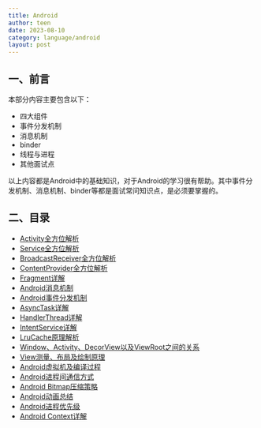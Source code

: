 ```yaml
---
title: Android
author: teen
date: 2023-08-10
category: language/android
layout: post
---
```


## 一、前言

本部分内容主要包含以下：

- 四大组件
- 事件分发机制
- 消息机制
- binder
- 线程与进程
- 其他面试点

以上内容都是Android中的基础知识，对于Android的学习很有帮助。其中事件分发机制、消息机制、binder等都是面试常问知识点，是必须要掌握的。

## 二、目录

- [Activity全方位解析](/docs/language/android/basis/activity.md)
- [Service全方位解析](/docs/language/android/basis/service.md)
- [BroadcastReceiver全方位解析](/docs/language/android/basis/broadcastreceiver.md)
- [ContentProvider全方位解析](/docs/language/android/basis/ContentProvider.md)
- [Fragment详解](/docs/language/android/basis/Fragment.md)
- [Android消息机制](/docs/language/android/basis/message-mechanism.md)
- [Android事件分发机制](/docs/language/android/basis/Event-Dispatch.md)
- [AsyncTask详解](/docs/language/android/basis/asynctask.md)
- [HandlerThread详解](/docs/language/android/basis/HandlerThread.md)
- [IntentService详解](/docs/language/android/basis/IntentService.md)
- [LruCache原理解析](/docs/language/android/basis/lrucache.md)
- [Window、Activity、DecorView以及ViewRoot之间的关系](/docs/language/android/basis/decorview.md)
- [View测量、布局及绘制原理](/docs/language/android/basis/custom_view.md)
- [Android虚拟机及编译过程](/docs/language/android/basis/dalvik-art.md)
- [Android进程间通信方式](/docs/language/android/basis/ipc.md)
- [Android Bitmap压缩策略](/docs/language/android/basis/bitmap.md)
- [Android动画总结](/docs/language/android/basis/animator.md)
- [Android进程优先级](/docs/language/android/basis/process-priority.md)
- [Android Context详解](/docs/language/android/basis/context.md)

